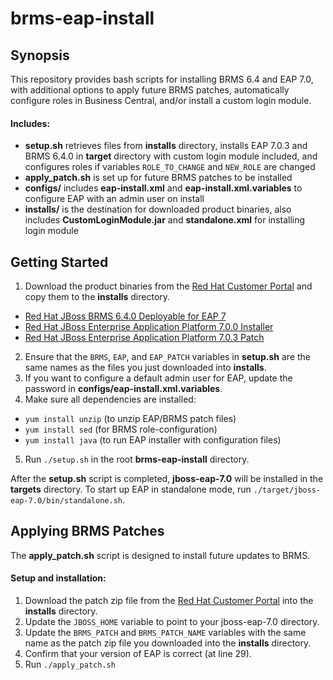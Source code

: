 # brms-eap-install

## Synopsis

This repository provides bash scripts for installing BRMS 6.4 and EAP 7.0, with additional options to apply future BRMS patches, automatically configure roles in Business Central, and/or install a custom login module.

#### Includes:
- **setup.sh** retrieves files from **installs** directory, installs EAP 7.0.3 and BRMS 6.4.0 in **target** directory with custom login module included, and configures roles if variables `ROLE_TO_CHANGE` and `NEW_ROLE` are changed
- **apply_patch.sh** is set up for future BRMS patches to be installed
- **configs/** includes **eap-install.xml** and **eap-install.xml.variables** to configure EAP with an admin user on install
- **installs/** is the destination for downloaded product binaries, also includes **CustomLoginModule.jar** and **standalone.xml** for installing login module


## Getting Started
1. Download the product binaries from the [Red Hat Customer Portal](https://access.redhat.com) and copy them to the **installs** directory.
  - [Red Hat JBoss BRMS 6.4.0 Deployable for EAP 7](https://access.redhat.com/jbossnetwork/restricted/softwareDownload.html?softwareId=48291)
  - [Red Hat JBoss Enterprise Application Platform 7.0.0 Installer](https://access.redhat.com/jbossnetwork/restricted/softwareDownload.html?softwareId=43881)
  - [Red Hat JBoss Enterprise Application Platform 7.0.3 Patch](https://access.redhat.com/jbossnetwork/restricted/softwareDownload.html?softwareId=47721)
2. Ensure that the `BRMS`, `EAP`, and `EAP_PATCH` variables in **setup.sh** are the same names as the files you just downloaded into **installs**.
3. If you want to configure a default admin user for EAP, update the password in **configs/eap-install.xml.variables**.
4. Make sure all dependencies are installed:
  - `yum install unzip` (to unzip EAP/BRMS patch files)
  - `yum install sed` (for BRMS role-configuration)
  - `yum install java` (to run EAP installer with configuration files)
5. Run `./setup.sh` in the root **brms-eap-install** directory.


After the **setup.sh** script is completed, **jboss-eap-7.0** will be installed in the **targets** directory. To start up EAP in standalone mode, run `./target/jboss-eap-7.0/bin/standalone.sh`.


## Applying BRMS Patches

The **apply_patch.sh** script is designed to install future updates to BRMS.

#### Setup and installation:
1. Download the patch zip file from the [Red Hat Customer Portal](https://access.redhat.com/jbossnetwork/restricted/listSoftware.html?product=brms&downloadType=patches&version=6.4) into the **installs** directory.
2. Update the `JBOSS_HOME` variable to point to your jboss-eap-7.0 directory.
3. Update the `BRMS_PATCH` and `BRMS_PATCH_NAME` variables with the same name as the patch zip file you downloaded into the **installs** directory.
4. Confirm that your version of EAP is correct (at line 29).
5. Run `./apply_patch.sh`
